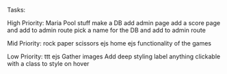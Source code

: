 Tasks:

High Priority:
    Maria Pool stuff
    make a DB
    add admin page
    add a score page and add to admin route
    pick a name for the DB and add to admin route


Mid Priority:
    rock paper scissors ejs
    home ejs
    functionality of the games

Low Priority:
    ttt ejs
    Gather images
    Add deep styling
    label anything clickable with a class to style on hover






